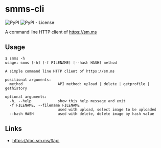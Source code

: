 # smms-cli

![PyPI](https://img.shields.io/pypi/v/smms-cascades)
![PyPI - License](https://img.shields.io/pypi/l/smms-cascades)

A command line HTTP client of <https://sm.ms>

## Usage

```python=
$ smms -h
usage: smms [-h] [-f FILENAME] [--hash HASH] method

A simple command line HTTP client of https://sm.ms

positional arguments:
  method                API method: upload | delete | getprofile | gethistory

optional arguments:
  -h, --help            show this help message and exit
  -f FILENAME, --filename FILENAME
                        used with upload, select image to be uploaded
  --hash HASH           used with delete, delete image by hash value
```

## Links

* <https://doc.sm.ms/#api>

